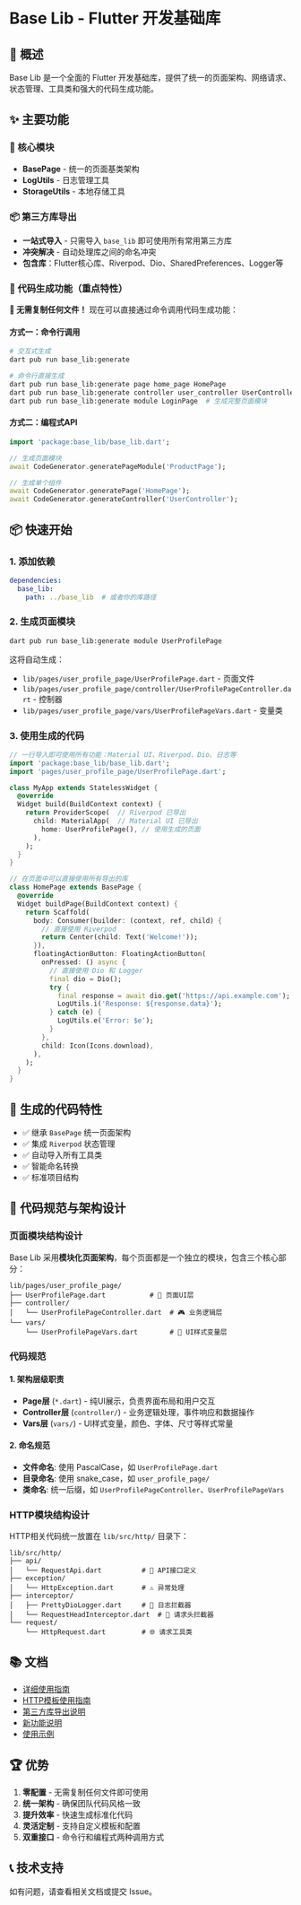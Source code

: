 # Base Lib - Flutter 开发基础库

## 🚀 概述

Base Lib 是一个全面的 Flutter 开发基础库，提供了统一的页面架构、网络请求、状态管理、工具类和强大的代码生成功能。

## ✨ 主要功能

### 📱 核心模块
- **BasePage** - 统一的页面基类架构
- **LogUtils** - 日志管理工具
- **StorageUtils** - 本地存储工具

### 📦 第三方库导出
- **一站式导入** - 只需导入 `base_lib` 即可使用所有常用第三方库
- **冲突解决** - 自动处理库之间的命名冲突
- **包含库**：Flutter核心库、Riverpod、Dio、SharedPreferences、Logger等

### 🎯 代码生成功能（重点特性）

**🎉 无需复制任何文件！** 现在可以直接通过命令调用代码生成功能：

#### 方式一：命令行调用
```bash
# 交互式生成
dart pub run base_lib:generate

# 命令行直接生成
dart pub run base_lib:generate page home_page HomePage
dart pub run base_lib:generate controller user_controller UserController
dart pub run base_lib:generate module LoginPage  # 生成完整页面模块
```

#### 方式二：编程式API
```dart
import 'package:base_lib/base_lib.dart';

// 生成页面模块
await CodeGenerator.generatePageModule('ProductPage');

// 生成单个组件
await CodeGenerator.generatePage('HomePage');
await CodeGenerator.generateController('UserController');
```

## 📦 快速开始

### 1. 添加依赖

```yaml
dependencies:
  base_lib:
    path: ../base_lib  # 或者你的库路径
```

### 2. 生成页面模块

```bash
dart pub run base_lib:generate module UserProfilePage
```

这将自动生成：
- `lib/pages/user_profile_page/UserProfilePage.dart` - 页面文件
- `lib/pages/user_profile_page/controller/UserProfilePageController.dart` - 控制器
- `lib/pages/user_profile_page/vars/UserProfilePageVars.dart` - 变量类

### 3. 使用生成的代码

```dart
// 一行导入即可使用所有功能：Material UI、Riverpod、Dio、日志等
import 'package:base_lib/base_lib.dart';
import 'pages/user_profile_page/UserProfilePage.dart';

class MyApp extends StatelessWidget {
  @override
  Widget build(BuildContext context) {
    return ProviderScope(  // Riverpod 已导出
      child: MaterialApp(  // Material UI 已导出
        home: UserProfilePage(), // 使用生成的页面
      ),
    );
  }
}

// 在页面中可以直接使用所有导出的库
class HomePage extends BasePage {
  @override
  Widget buildPage(BuildContext context) {
    return Scaffold(
      body: Consumer(builder: (context, ref, child) {
        // 直接使用 Riverpod
        return Center(child: Text('Welcome!'));
      }),
      floatingActionButton: FloatingActionButton(
        onPressed: () async {
          // 直接使用 Dio 和 Logger
          final dio = Dio();
          try {
            final response = await dio.get('https://api.example.com');
            LogUtils.i('Response: ${response.data}');
          } catch (e) {
            LogUtils.e('Error: $e');
          }
        },
        child: Icon(Icons.download),
      ),
    );
  }
}
```

## 🎨 生成的代码特性

- ✅ 继承 `BasePage` 统一页面架构
- ✅ 集成 `Riverpod` 状态管理
- ✅ 自动导入所有工具类
- ✅ 智能命名转换
- ✅ 标准项目结构

## 📐 代码规范与架构设计

### 页面模块结构设计

Base Lib 采用**模块化页面架构**，每个页面都是一个独立的模块，包含三个核心部分：

```
lib/pages/user_profile_page/
├── UserProfilePage.dart           # 📱 页面UI层
├── controller/
│   └── UserProfilePageController.dart  # 🎮 业务逻辑层
└── vars/
    └── UserProfilePageVars.dart        # 🎨 UI样式变量层
```

### 代码规范

#### 1. **架构层级职责**
- **Page层** (`*.dart`) - 纯UI展示，负责界面布局和用户交互
- **Controller层** (`controller/`) - 业务逻辑处理，事件响应和数据操作  
- **Vars层** (`vars/`) - UI样式变量，颜色、字体、尺寸等样式常量


#### 2. **命名规范**
- **文件命名**: 使用 PascalCase，如 `UserProfilePage.dart`
- **目录命名**: 使用 snake_case，如 `user_profile_page/`
- **类命名**: 统一后缀，如 `UserProfilePageController`、`UserProfilePageVars`

### HTTP模块结构设计

HTTP相关代码统一放置在 `lib/src/http/` 目录下：

```
lib/src/http/
├── api/
│   └── RequestApi.dart          # 📡 API接口定义
├── exception/
│   └── HttpException.dart       # ⚠️ 异常处理
├── interceptor/
│   ├── PrettyDioLogger.dart     # 📝 日志拦截器
│   └── RequestHeadInterceptor.dart  # 🔐 请求头拦截器
└── request/
    └── HttpRequest.dart         # 🌐 请求工具类
```


## 📚 文档

- [详细使用指南](README_TEMPLATE_USAGE.md)
- [HTTP模板使用指南](HTTP_TEMPLATE_USAGE.md)
- [第三方库导出说明](LIBRARY_EXPORTS.md)
- [新功能说明](UPDATED_USAGE.md)
- [使用示例](example_usage.md)

## 🏆 优势

1. **零配置** - 无需复制任何文件即可使用
2. **统一架构** - 确保团队代码风格一致
3. **提升效率** - 快速生成标准化代码
4. **灵活定制** - 支持自定义模板和配置
5. **双重接口** - 命令行和编程式两种调用方式

## 📞 技术支持

如有问题，请查看相关文档或提交 Issue。
